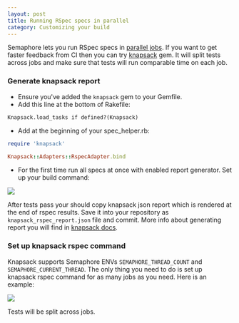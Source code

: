 ```yaml
---
layout: post
title: Running RSpec specs in parallel
category: Customizing your build
---
```


Semaphore lets you run RSpec specs in [parallel
jobs](https://semaphoreci.com/parallelism). If you want to get faster feedback
from CI then you can try [knapsack](https://github.com/ArturT/knapsack) gem. It
will split tests across jobs and make sure that tests will run comparable time
on each job.

### Generate knapsack report

- Ensure you've added the `knapsack` gem to your Gemfile.
- Add this line at the bottom of Rakefile:
```
Knapsack.load_tasks if defined?(Knapsack)
```
- Add at the beginning of your spec_helper.rb:

```ruby
require 'knapsack'

Knapsack::Adapters::RspecAdapter.bind
```

- For the first time run all specs at once with enabled report generator. Set up
your build command:

<img src="/docs/assets/img/running-rspec-specs-in-threads/knapsack-generate-report.png" class="img-bordered-padding img-responsive">

After tests pass your should copy knapsack json report which is rendered at the
end of rspec results. Save it into your repository as
`knapsack_rspec_report.json` file and commit. More info about generating report
you will find in [knapsack docs](https://github.com/ArturT/knapsack#usage).

### Set up knapsack rspec command

Knapsack supports Semaphore ENVs `SEMAPHORE_THREAD_COUNT` and
`SEMAPHORE_CURRENT_THREAD`. The only thing you need to do is set up knapsack
rspec command for as many jobs as you need. Here is an example:

<img src="/docs/assets/img/running-rspec-specs-in-threads/knapsack-config-threads.png" class="img-bordered-padding img-responsive">

Tests will be split across jobs.
